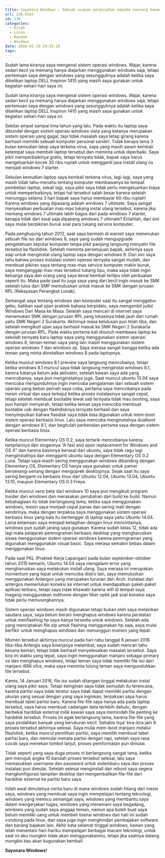 ```yaml
---
title: Sayonara Windows – Sebuah ucapan perpisahan kepada seorang kawan
url: 136.html
id: 136
categories:
  - Kisah
  - Linux
  - Random
  - Windows
date: 2016-01-19 19:55:29
tags:
---
```


Sudah lama kiranya saya mengenal sistem operasi windows. Wajar, karena sedari kecil ya memang hanya diajarkan menggunakan windows saja, tetapi pertemuan saya dengan windows yang sesungguhnya adalah ketika saya dibelikan laptop DELL Inspiron 1410 yang masih saya gunakan untuk kegiatan sehari-hari saya ini.

<!-- more -->

Sudah lama kiranya saya mengenal sistem operasi windows. Wajar, karena sedari kecil ya memang hanya diajarkan menggunakan windows saja, tetapi pertemuan saya dengan windows yang sesungguhnya adalah ketika saya dibelikan laptop DELL Inspiron 1410 yang masih saya gunakan untuk kegiatan sehari-hari saya ini.

Sekitar empat sampai lima tahun yang lalu. Pada waktu itu laptop saya dibundel dengan sistem operasi windows vista yang katanya merupakan sistem operasi yang gagal, tapi tidak masalah saya tetap girang karena berhasil memiliki sebuah komputer personal sendiri. Tidak berapa lama 3 bulan kemudian latop saya terkena virus, saya yang masih awam kembali ketempat saya membeli laptop tersebut dan meminta untuk diperbaiki. Saya pikir memperbaikinya gratis, tetapi ternyata tidak, bapak saya harus mengeluarkan kocek 30 ribu rupiah untuk mengganti jasa install ulang os menjadi windows 7 starter.

Sebulan kemudian laptop saya kembali terkena virus, lagi-lagi, saya yang masih tidak tahu-menahu tentang komputer membawanya ke tempat pembelian laptop, sekali lagi, saya pikir saya tidak perlu mengeluarkan biaya untuk memperbaikinya, tetapi hal tersebut salah besar karena setelah menunggu selama 3 hari bapak saya harus membayar 60 ribu rupiah! Karena windows yang dipasang adalah windows 7 ultimate. Saya sangat menyesalkan perbuatan mas-mas tukang instal ulang tersebut, karena jika memang windows 7 ultimate labih bagus dari pada windows 7 starter, kenapa tidak dari awal saja dipasang windows 7 ultimate? Entahlah, dari sini saya mulai berpikiran buruk soal para tukang service komputer.

Pada penghujung tahun 2012, saat saya bermain di warnet saya menenukan sebuah file iso dari windows 8, saya yang sudah mengupgrade pengetahuan seputar komputer tanpa pikir panjang langsung menyalin file tersebut ke flashdisk. Setelah meminta persetujuan bapak, akhirnya saya siap untuk menginstal ulang laptop saya dengan windows 8. Dari sini saya tahu bahwa proses instalasi sistem operasi ternyata sangat mudah, dan membuat pikiran saya tentang mas-mas service komputer makin buruk, saya menganggap mas-mas tersebut tukang tipu, maka saya tidak ingin keluarga saya dan orang yang saya kenal kembali tertipu oleh perbuatan seperti itu. Maka pada saat itu juga saya yang dari kecil ingin masuk ke SMK setelah lulus dari SMP memutuskan untuk masuk ke SMK dengan jurusan RPL (Rekayasan Perangkat Lunak).

Semangat saya tentang windows dan komputer saat itu sangat menggebu-gebu, bahkan saat ujian praktek bahasa berpidato, saya mengambil judul Windows Dari Masa ke Masa. Setelah saya mencari di internet saya menemukan SMK dengan jurusan RPL yang lokasinya tidak jauh dari rumah yaitu SMK Negeri 2 Surakarta. Akhirnya masa kelulusan pun telah tiba, dan setelah mengikuti ujian saya berhasil masuk ke SMK Negeri 2 Surakarta dengan jurusan RPL. Pada waktu pertama kali disuruh membawa laptop ke sekolah ternyata baru laptop saya yang menggunakan sistem operasi windows 8, teman-teman saya yang lain masih menggunakan sistem operasi windows 7 dan windows xp. Saya merasa sangat bangga ketika ada teman yang minta diinstalkan windows 8 pada laptopnya.

Ketika muncul windows 8.1 preview saya langsung mencobanya, tetapi ketika windows 8.1 muncul saya tidak langsung menginstal windows 8.1, karena katanya belum ada aktivator, setelah kawan saya ada yang mencobanya, saya pun menginstalnya juga. Saat muncul ubuntu 13.04 saya mencoba mengunduhnya ingin mencoba pengalaman dari sebuah sistem operasi yang belum pernah saya coba, pertama saya mencobanya pada mesin virtual dan saya terkejut ketika proses instalasinya sangat cepat, tetapi setelah membuat bootable lewat usb ternyata tidak mau booting, saya pun hampir menyerah, tetapi ketika teman saya mencoba membuat bootable usb dengan flashdisknya ternyata berhasil dan saya menyimpulkan bahwa flasdisk saya tidak bisa digunakan untuk mem-boot sistem operasi berbasis linux. Lalu saya mencoba menginstalnya dualboot dengan windows 8.1, dan begitulah perkenalan pertama saya dengan sistem operasi berbasis linux.

Ketika muncul Elementary OS 0.2, saya tertarik mencobanya karena tampilannya dan slogannya “A fast and open replacement for Windows and OS X” dan karena basisnya berasal dari ubuntu, saya tidak ragu lagi menginstallnya dan mengganti ubuntu saya dengan Elementary OS 0.2 Luna. Tetapi saya masih sering menggunakan windows dibanding dengan Elementary OS, Elementary OS hanya saya gunakan untuk pamer bersenang-senang dengan mengoprek desktopnya. Sejak saat itu saya sering berganti os berbasis linux dari Ubuntu 12.04, Ubuntu 13.04, Ubuntu 13.10, maupun Elementary OS 0.3 Freya.

Ketika muncul versi beta dari windows 10 saya pun mengikuti program Insider dari windows dan merasakan perubahan dari build ke build. Namun kebahagiaan itu tidak berlangsung lama, ketika saya menggunakan windows, mesin saya menjadi cepat panas dan sering mati dengan sendirinya, maka dengan terpaksa saya menggunakan sistem operasi berbasis linux yang kala itu bertengger di laptop saya yaitu Ubuntu 14.04. Lama kelamaan saya menjadi ketagihan dengan linux mencintainya, windows pun sudah jarang saya gunakan. Karena sudah kelas 12, tidak ada lagi mata pelajaran pemrograman berbasis desktop yang mengharuskan siswa menggunakan sistem operasi windows karena pemrograman yang digunakan menggunakan visual basic. Saya merasa semakin bebas dalam menggunakan linux.

Pada saat PKL (Praktek Kerja Lapangan) pada bulan september-oktober tahun 2015 kemarin, Ubuntu 14.04 saya mengalami error yang mengharuskan saya melakukan install ulang. Saya merasa ini merupakan momentum yang tepat untuk mencoba distro lain, saya memutuskan menggunakan Antergos yang merupakan turunan dari Arch. Instalasi dari antergos memerlukan koneksi ke internet untuk mendapatkan paket-paket aplikasi terbaru, tetapi saya tidak khawatir karena wifi di tempat saya magang menggunakan indihome dengan fiber optik jadi soal koneksi saya tidak perlu memusingkannya.

Sistem operasi windows masih digunakan tetapi bukan oleh saya melainkan saudara saya, saya belum berani menghapus windows karena peralatan untuk menflashing hp saya hanya tersedia untuk windows. Setelah ada yang menciptakan file zip untuk flashing menggunakan hp saja, saya mulai berfikir untuk menghapus windows dan menunggun momen yang tepat.

Momen tersebut akhirnya muncul pada hari rabu tanggal 6 januari 2016 tiba-tiba Antergis saya kinerjanya melambat, saya sudah mencari tahu kesana kemari, tetapi tidak berhasil menyelesaikan masalah tersebut. Saya kira ini waktu yang tepat, saya ingin menggunakan manjaro sebagai primary os dan menghapus windows, tetapi teman saya tidak memiliki file iso dari manjaro i686 xfce, maka saya meminta tolong teman saya mengunduhkan file tersebut.

Kamis, 14 Januari 2016, file iso sudah ditangan tinggal melakukan instal ulang saya pikir saya. Tetapi keinginan saya tidak semudah itu terencana, karena partisi saya tidak teratur saya tidak dapat memiliki partisi dengan ukuran yang sesuai dengan yang saya inginkan, terpaksan saya harus membuat tabel partisi baru. Karena file-file saya hanya ada pada laptop tersebut, saya harus membuat cadangan data terlebih dahulu, dengan berbekal harddisk external milik kawan saya saya memindah file penting ke harddisk tersebut. Proses ini agak berlangsung lama, karena file-file yang saya pindahkan banyak yang berukuran kecil. Sehabis Isya’ kira-kira jam 8 proses tersebut akhirnya selesai. Saya mulai mem-boot manjaro melalui flashdisk, ketika muncul pemilihan partisi, saya memilih membuat tabel partisi baru, dan memulai menata partisi dengan rapi, setelah saya rasa cocok saya menekan tombol lanjut, proses pemformatan pun dimulai.

Tidak seperti yang saya duga proses ni berlangsung sangat lama, ketika jam menujuk angka 10 barulah proses tersebut selesai, lalu saya memasukkan username dan password untuk sistembaru saya dan proses instalasi pun dimulai. Setelah selesai menginstall dan reboot saya segera  mengkonfigurasi tampilan desktop dan mengembalikan file-file dari harddisk external ke partisi baru saya.

Inilah awal dimulainya cerita baru di mana windows sudah hilang dari mesin saya, windows yang membuat saya ingin mempelajari tentang teknologi, windows yang memicu semangat saya, windows yang membantu saya dalam mengerjakan tugas, windows yang menemani saya begadang, windows yang sudah saya anggap teman, namun apa boleh buat saya belum memiliki uang untuk membeli lisensi windows dan hati ini sudah condong pada linux, dan saya juga ingin menghindari pembajakan software dan barang bajakan lain. Akhir kata selamat tinggal windows, kawan yang telah menemani hari-hariku mempelajari berbagai macam teknologi, untuk saat ini aku mungkin tidak akan menggunakanmu, tetapi jika saatnya datang mungkin kau akan kugunakan kembali. 

**Sayonara Windows!**